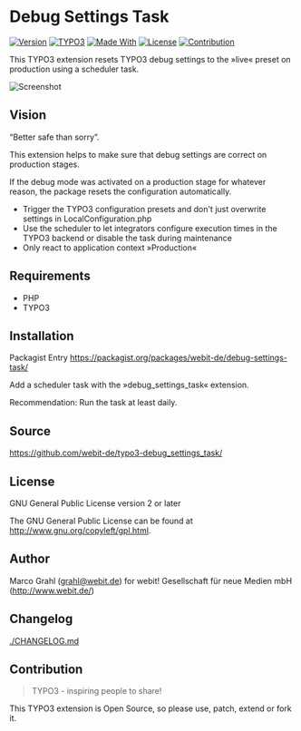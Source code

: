 # Debug Settings Task

[![Version](https://img.shields.io/packagist/v/webit-de/debug-settings-task.svg)](https://packagist.org/packages/webit-de/debug-settings-task/)
[![TYPO3](https://img.shields.io/badge/TYPO3-extension-orange.svg)](https://extensions.typo3.org/)
[![Made With](https://img.shields.io/badge/made_with-php-blue)](https://github.com/webit-de/typo3-debug_settings_task#requirements)
[![License](https://img.shields.io/badge/license-gpl--2.0--or--later-blue.svg)](https://spdx.org/licenses/GPL-2.0-or-later.html)
[![Contribution](https://img.shields.io/badge/contributions_welcome-%F0%9F%94%B0-brightgreen.svg)](https://github.com/webit-de/typo3-debug_settings_task/)

This TYPO3 extension resets TYPO3 debug settings to the »live« preset on
production using a scheduler task.

![Screenshot](./Documentation/screenshot.png)

## Vision

“Better safe than sorry”.

This extension helps to make sure that debug settings are correct on
production stages.

If the debug mode was activated on a production stage for whatever reason,
the package resets the configuration automatically.

- Trigger the TYPO3 configuration presets and don't just overwrite
  settings in LocalConfiguration.php
- Use the scheduler to let integrators configure execution times in the TYPO3
  backend or disable the task during maintenance
- Only react to application context »Production«

## Requirements

- PHP
- TYPO3

## Installation

Packagist Entry https://packagist.org/packages/webit-de/debug-settings-task/

Add a scheduler task with the »debug_settings_task« extension.

Recommendation: Run the task at least daily.

## Source

https://github.com/webit-de/typo3-debug_settings_task/

## License

GNU General Public License version 2 or later

The GNU General Public License can be found at http://www.gnu.org/copyleft/gpl.html.

## Author

Marco Grahl (<grahl@webit.de>)
for webit! Gesellschaft für neue Medien mbH (http://www.webit.de/)

## Changelog

[./CHANGELOG.md](./CHANGELOG.md)

## Contribution

> TYPO3 - inspiring people to share!

This TYPO3 extension is Open Source, so please use, patch, extend or fork it.
